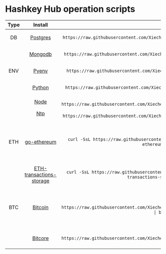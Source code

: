 # Hashkey Hub operation scripts


| Type | Install | Command | NOTE |
| :---: | :---: | :---: | :---: |
| DB | [Postgres](https://github.com/Xiechengqi/scripts/edit/master/install/Postgres/install.sh) | `curl -SsL https://raw.githubusercontent.com/Xiechengqi/scripts/master/install/Postgres/install.sh \| bash` |
| | [Mongodb](https://github.com/Xiechengqi/scripts/edit/master/install/Mongodb/install.sh) | `curl -SsL https://raw.githubusercontent.com/Xiechengqi/scripts/master/install/Mongodb/install.sh \| bash` |
| ENV | [Pyenv](https://github.com/Xiechengqi/scripts/edit/master/install/Pyenv/install.sh) | `curl -SsL https://raw.githubusercontent.com/Xiechengqi/scripts/master/install/Pyenv/install.sh \| bash` |
| | [Python](https://github.com/Xiechengqi/scripts/edit/master/install/Python/install.sh) | `curl -SsL https://raw.githubusercontent.com/Xiechengqi/scripts/master/install/Python/install.sh \| bash -s 3.6` |
| | [Node](https://github.com/Xiechengqi/scripts/edit/master/install/Node/install.sh) | `curl -SsL https://raw.githubusercontent.com/Xiechengqi/scripts/master/install/Node/install.sh \| bash` |
| | [Ntp](https://github.com/Xiechengqi/scripts/edit/master/install/Ntp/install.sh) | `curl -SsL https://raw.githubusercontent.com/Xiechengqi/scripts/master/install/Ntp/install.sh \| bash` |
| ETH | [go-ethereum](https://github.com/Xiechengqi/scripts/edit/master/install/ETH/go-ethereum/install.sh) | `curl -SsL https://raw.githubusercontent.com/Xiechengqi/scripts/master/install/ETH/go-ethereum/install.sh \| bash` | ETH 客户端，搭建全节点 |
| | [ETH-transactions-storage](https://github.com/Xiechengqi/scripts/edit/master/install/ETH/ETH-transactions-storage/install.sh) | `curl -SsL https://raw.githubusercontent.com/Xiechengqi/scripts/master/install/ETH/ETH-transactions-storage/install.sh \| bash` | ETH 索引 |
| BTC | [Bitcoin](https://github.com/Xiechengqi/scripts/edit/master/install/BTC/Bitcoin/install.sh) | `curl -SsL https://raw.githubusercontent.com/Xiechengqi/scripts/master/install/BTC/Bitcoin/install.sh \| bash -s testnet` | BTC 客户端，搭建全节点 |
| | [Bitcore](https://github.com/Xiechengqi/scripts/edit/master/install/BTC/Bitcore/install.sh) | `curl -SsL https://raw.githubusercontent.com/Xiechengqi/scripts/master/install/BTC/Bitcore/install.sh \| bash` | BTC 索引 |
| []() |  |
